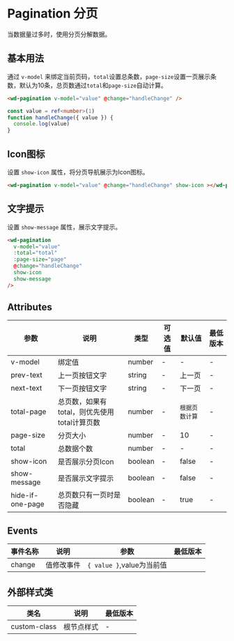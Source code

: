 #  Pagination 分页

当数据量过多时，使用分页分解数据。

## 基本用法

通过 `v-model` 来绑定当前页码，`total`设置总条数，`page-size`设置一页展示条数，默认为10条，总页数通过`total`和`page-size`自动计算。

```html
<wd-pagination v-model="value" @change="handleChange" />
```

```typescript
const value = ref<number>(1)
function handleChange({ value }) {
  console.log(value)
}
```

## Icon图标

设置 `show-icon` 属性，将分页导航展示为Icon图标。

```html
<wd-pagination v-model="value" @change="handleChange" show-icon ></wd-pagination>
```

## 文字提示

设置 `show-message` 属性，展示文字提示。

```html
<wd-pagination 
  v-model="value" 
  :total="total" 
  :page-size="page" 
  @change="handleChange" 
  show-icon 
  show-message
/>
```

## Attributes

| 参数 | 说明 | 类型 | 可选值 | 默认值 | 最低版本 |
|-----|------|-----|-------|-------|--------|
| v-model | 绑定值 | number | - | - | - |
| prev-text | 上一页按钮文字 |  string | - | 上一页 | - |
| next-text | 下一页按钮文字 |  string | - | 下一页 | - |
| total-page | 总页数，如果有total，则优先使用total计算页数 |  number | - | `根据页数计算` | - |
| page-size | 分页大小 |  number | - | 10 | - |
| total | 总数据个数 |  number | - | - | - |
| show-icon | 是否展示分页Icon |  boolean | - | false | - |
| show-message | 是否展示文字提示 |  boolean | - | false | - |
| hide-if-one-page | 总页数只有一页时是否隐藏 |  boolean | - | true | - |

## Events

| 事件名称 | 说明 | 参数 | 最低版本 |
|---------|-----|------|--------|
| change | 值修改事件 | `{ value }`,value为当前值 |

## 外部样式类

| 类名 | 说明 | 最低版本 |
|-----|------|--------|
| custom-class | 根节点样式 | - |
